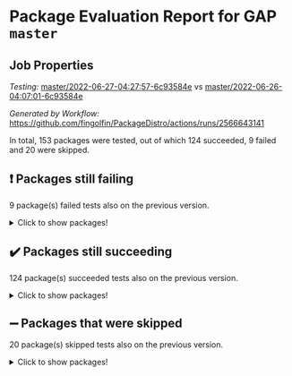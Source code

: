 # Package Evaluation Report for GAP `master`

## Job Properties

*Testing:* [master/2022-06-27-04:27:57-6c93584e](https://github.com/fingolfin/PackageDistro/blob/data/reports/master/2022-06-27-04:27:57-6c93584e) vs [master/2022-06-26-04:07:01-6c93584e](https://github.com/fingolfin/PackageDistro/blob/data/reports/master/2022-06-26-04:07:01-6c93584e)

*Generated by Workflow:* https://github.com/fingolfin/PackageDistro/actions/runs/2566643141

In total, 153 packages were tested, out of which 124 succeeded, 9 failed and 20 were skipped.

## :exclamation: Packages still failing

9 package(s) failed tests also on the previous version.
<details><summary>Click to show packages!</summary>

- fining 1.4.1 [(failure)](https://github.com/fingolfin/PackageDistro/runs/7065975412?check_suite_focus=true)
- francy 1.2.4 [(failure)](https://github.com/fingolfin/PackageDistro/runs/7065975796?check_suite_focus=true)
- hap 1.41 [(failure)](https://github.com/fingolfin/PackageDistro/runs/7065976362?check_suite_focus=true)
- normalizinterface 1.3.2 [(failure)](https://github.com/fingolfin/PackageDistro/runs/7065978386?check_suite_focus=true)
- packagemanager 1.2 [(failure)](https://github.com/fingolfin/PackageDistro/runs/7065978691?check_suite_focus=true)
- rcwa 4.6.4 [(failure)](https://github.com/fingolfin/PackageDistro/runs/7065979263?check_suite_focus=true)
- recog 1.3.2 [(failure)](https://github.com/fingolfin/PackageDistro/runs/7065979413?check_suite_focus=true)
- semigroups 4.0.0 [(failure)](https://github.com/fingolfin/PackageDistro/runs/7065979781?check_suite_focus=true)
- ugaly 4.0.2 [(failure)](https://github.com/fingolfin/PackageDistro/runs/7065980684?check_suite_focus=true)
</details>

## :heavy_check_mark: Packages still succeeding

124 package(s) succeeded tests also on the previous version.
<details><summary>Click to show packages!</summary>

- ace 5.4 [(success)](https://github.com/fingolfin/PackageDistro/runs/7065973521?check_suite_focus=true)
- aclib 1.3.2 [(success)](https://github.com/fingolfin/PackageDistro/runs/7065973570?check_suite_focus=true)
- agt 0.2 [(success)](https://github.com/fingolfin/PackageDistro/runs/7065973603?check_suite_focus=true)
- alnuth 3.2.1 [(success)](https://github.com/fingolfin/PackageDistro/runs/7065973650?check_suite_focus=true)
- anupq 3.2.6 [(success)](https://github.com/fingolfin/PackageDistro/runs/7065973703?check_suite_focus=true)
- atlasrep 2.1.2 [(success)](https://github.com/fingolfin/PackageDistro/runs/7065973741?check_suite_focus=true)
- autodoc 2022.03.10 [(success)](https://github.com/fingolfin/PackageDistro/runs/7065973793?check_suite_focus=true)
- automata 1.15 [(success)](https://github.com/fingolfin/PackageDistro/runs/7065973838?check_suite_focus=true)
- automgrp 1.3.2 [(success)](https://github.com/fingolfin/PackageDistro/runs/7065973881?check_suite_focus=true)
- autpgrp 1.10.2 [(success)](https://github.com/fingolfin/PackageDistro/runs/7065973930?check_suite_focus=true)
- cap 2022.06-04 [(success)](https://github.com/fingolfin/PackageDistro/runs/7065973984?check_suite_focus=true)
- caratinterface 2.3.3 [(success)](https://github.com/fingolfin/PackageDistro/runs/7065974038?check_suite_focus=true)
- cddinterface 2020.06.24 [(success)](https://github.com/fingolfin/PackageDistro/runs/7065974082?check_suite_focus=true)
- circle 1.6.5 [(success)](https://github.com/fingolfin/PackageDistro/runs/7065974123?check_suite_focus=true)
- classicpres 1.22 [(success)](https://github.com/fingolfin/PackageDistro/runs/7065974169?check_suite_focus=true)
- cohomolo 1.6.10 [(success)](https://github.com/fingolfin/PackageDistro/runs/7065974205?check_suite_focus=true)
- congruence 1.2.4 [(success)](https://github.com/fingolfin/PackageDistro/runs/7065974250?check_suite_focus=true)
- corelg 1.56 [(success)](https://github.com/fingolfin/PackageDistro/runs/7065974298?check_suite_focus=true)
- crime 1.6 [(success)](https://github.com/fingolfin/PackageDistro/runs/7065974358?check_suite_focus=true)
- crisp 1.4.5 [(success)](https://github.com/fingolfin/PackageDistro/runs/7065974425?check_suite_focus=true)
- crypting 0.10 [(success)](https://github.com/fingolfin/PackageDistro/runs/7065974486?check_suite_focus=true)
- cryst 4.1.24 [(success)](https://github.com/fingolfin/PackageDistro/runs/7065974571?check_suite_focus=true)
- crystcat 1.1.9 [(success)](https://github.com/fingolfin/PackageDistro/runs/7065974653?check_suite_focus=true)
- ctbllib 1.3.4 [(success)](https://github.com/fingolfin/PackageDistro/runs/7065974716?check_suite_focus=true)
- cubefree 1.19 [(success)](https://github.com/fingolfin/PackageDistro/runs/7065974774?check_suite_focus=true)
- curlinterface 2.2.2 [(success)](https://github.com/fingolfin/PackageDistro/runs/7065974829?check_suite_focus=true)
- cvec 2.7.5 [(success)](https://github.com/fingolfin/PackageDistro/runs/7065974887?check_suite_focus=true)
- datastructures 0.2.7 [(success)](https://github.com/fingolfin/PackageDistro/runs/7065974943?check_suite_focus=true)
- deepthought 1.0.5 [(success)](https://github.com/fingolfin/PackageDistro/runs/7065974984?check_suite_focus=true)
- design 1.7 [(success)](https://github.com/fingolfin/PackageDistro/runs/7065975028?check_suite_focus=true)
- difsets 2.3.1 [(success)](https://github.com/fingolfin/PackageDistro/runs/7065975080?check_suite_focus=true)
- digraphs 1.5.3 [(success)](https://github.com/fingolfin/PackageDistro/runs/7065975118?check_suite_focus=true)
- edim 1.3.5 [(success)](https://github.com/fingolfin/PackageDistro/runs/7065975159?check_suite_focus=true)
- example 4.3.1 [(success)](https://github.com/fingolfin/PackageDistro/runs/7065975207?check_suite_focus=true)
- factint 1.6.3 [(success)](https://github.com/fingolfin/PackageDistro/runs/7065975254?check_suite_focus=true)
- ferret 1.0.7 [(success)](https://github.com/fingolfin/PackageDistro/runs/7065975311?check_suite_focus=true)
- fga 1.4.0 [(success)](https://github.com/fingolfin/PackageDistro/runs/7065975349?check_suite_focus=true)
- float 1.0.3 [(success)](https://github.com/fingolfin/PackageDistro/runs/7065975476?check_suite_focus=true)
- format 1.4.3 [(success)](https://github.com/fingolfin/PackageDistro/runs/7065975539?check_suite_focus=true)
- forms 1.2.7 [(success)](https://github.com/fingolfin/PackageDistro/runs/7065975600?check_suite_focus=true)
- fplsa 1.2.5 [(success)](https://github.com/fingolfin/PackageDistro/runs/7065975649?check_suite_focus=true)
- fr 2.4.8 [(success)](https://github.com/fingolfin/PackageDistro/runs/7065975719?check_suite_focus=true)
- fwtree 1.3 [(success)](https://github.com/fingolfin/PackageDistro/runs/7065975860?check_suite_focus=true)
- gbnp 1.0.5 [(success)](https://github.com/fingolfin/PackageDistro/runs/7065975908?check_suite_focus=true)
- generalizedmorphismsforcap 2022.05-01 [(success)](https://github.com/fingolfin/PackageDistro/runs/7065975967?check_suite_focus=true)
- genss 1.6.6 [(success)](https://github.com/fingolfin/PackageDistro/runs/7065976032?check_suite_focus=true)
- gradedringforhomalg 2022.03-01 [(success)](https://github.com/fingolfin/PackageDistro/runs/7065976076?check_suite_focus=true)
- grape 4.8.5 [(success)](https://github.com/fingolfin/PackageDistro/runs/7065976131?check_suite_focus=true)
- groupoids 1.69 [(success)](https://github.com/fingolfin/PackageDistro/runs/7065976185?check_suite_focus=true)
- grpconst 2.6.2 [(success)](https://github.com/fingolfin/PackageDistro/runs/7065976230?check_suite_focus=true)
- guarana 0.96.3 [(success)](https://github.com/fingolfin/PackageDistro/runs/7065976273?check_suite_focus=true)
- guava 3.16 [(success)](https://github.com/fingolfin/PackageDistro/runs/7065976308?check_suite_focus=true)
- hapcryst 0.1.14 [(success)](https://github.com/fingolfin/PackageDistro/runs/7065976405?check_suite_focus=true)
- hecke 1.5.3 [(success)](https://github.com/fingolfin/PackageDistro/runs/7065976454?check_suite_focus=true)
- help 3.5 [(success)](https://github.com/fingolfin/PackageDistro/runs/7065976497?check_suite_focus=true)
- idrel 2.44 [(success)](https://github.com/fingolfin/PackageDistro/runs/7065976551?check_suite_focus=true)
- images 1.3.1 [(success)](https://github.com/fingolfin/PackageDistro/runs/7065976635?check_suite_focus=true)
- intpic 0.3.0 [(success)](https://github.com/fingolfin/PackageDistro/runs/7065976713?check_suite_focus=true)
- io 4.7.2 [(success)](https://github.com/fingolfin/PackageDistro/runs/7065976786?check_suite_focus=true)
- irredsol 1.4.3 [(success)](https://github.com/fingolfin/PackageDistro/runs/7065976861?check_suite_focus=true)
- json 2.1.0 [(success)](https://github.com/fingolfin/PackageDistro/runs/7065976946?check_suite_focus=true)
- jupyterkernel 1.4.1 [(success)](https://github.com/fingolfin/PackageDistro/runs/7065977023?check_suite_focus=true)
- jupyterviz 1.5.1 [(success)](https://github.com/fingolfin/PackageDistro/runs/7065977115?check_suite_focus=true)
- kan 1.34 [(success)](https://github.com/fingolfin/PackageDistro/runs/7065977180?check_suite_focus=true)
- kbmag 1.5.9 [(success)](https://github.com/fingolfin/PackageDistro/runs/7065977228?check_suite_focus=true)
- laguna 3.9.5 [(success)](https://github.com/fingolfin/PackageDistro/runs/7065977278?check_suite_focus=true)
- liealgdb 2.2.1 [(success)](https://github.com/fingolfin/PackageDistro/runs/7065977330?check_suite_focus=true)
- liepring 2.6 [(success)](https://github.com/fingolfin/PackageDistro/runs/7065977378?check_suite_focus=true)
- liering 2.4.2 [(success)](https://github.com/fingolfin/PackageDistro/runs/7065977425?check_suite_focus=true)
- linearalgebraforcap 2022.06-02 [(success)](https://github.com/fingolfin/PackageDistro/runs/7065977470?check_suite_focus=true)
- loops 3.4.1 [(success)](https://github.com/fingolfin/PackageDistro/runs/7065977559?check_suite_focus=true)
- lpres 1.0.3 [(success)](https://github.com/fingolfin/PackageDistro/runs/7065977619?check_suite_focus=true)
- majoranaalgebras 1.4 [(success)](https://github.com/fingolfin/PackageDistro/runs/7065977709?check_suite_focus=true)
- mapclass 1.4.5 [(success)](https://github.com/fingolfin/PackageDistro/runs/7065977803?check_suite_focus=true)
- matgrp 0.64 [(success)](https://github.com/fingolfin/PackageDistro/runs/7065977899?check_suite_focus=true)
- modisom 2.5.2 [(success)](https://github.com/fingolfin/PackageDistro/runs/7065977982?check_suite_focus=true)
- modulepresentationsforcap 2022.05-03 [(success)](https://github.com/fingolfin/PackageDistro/runs/7065978069?check_suite_focus=true)
- monoidalcategories 2022.06-06 [(success)](https://github.com/fingolfin/PackageDistro/runs/7065978148?check_suite_focus=true)
- nconvex 2020.11-04 [(success)](https://github.com/fingolfin/PackageDistro/runs/7065978227?check_suite_focus=true)
- nilmat 1.4.1 [(success)](https://github.com/fingolfin/PackageDistro/runs/7065978277?check_suite_focus=true)
- nock 1.5 [(success)](https://github.com/fingolfin/PackageDistro/runs/7065978337?check_suite_focus=true)
- nq 2.5.8 [(success)](https://github.com/fingolfin/PackageDistro/runs/7065978442?check_suite_focus=true)
- numericalsgps 1.3.0 [(success)](https://github.com/fingolfin/PackageDistro/runs/7065978492?check_suite_focus=true)
- openmath 11.5.1 [(success)](https://github.com/fingolfin/PackageDistro/runs/7065978545?check_suite_focus=true)
- orb 4.8.4 [(success)](https://github.com/fingolfin/PackageDistro/runs/7065978634?check_suite_focus=true)
- patternclass 2.4.2 [(success)](https://github.com/fingolfin/PackageDistro/runs/7065978739?check_suite_focus=true)
- permut 2.0.4 [(success)](https://github.com/fingolfin/PackageDistro/runs/7065978784?check_suite_focus=true)
- polenta 1.3.10 [(success)](https://github.com/fingolfin/PackageDistro/runs/7065978845?check_suite_focus=true)
- polymaking 0.8.6 [(success)](https://github.com/fingolfin/PackageDistro/runs/7065978904?check_suite_focus=true)
- primgrp 3.4.2 [(success)](https://github.com/fingolfin/PackageDistro/runs/7065978964?check_suite_focus=true)
- profiling 2.5.0 [(success)](https://github.com/fingolfin/PackageDistro/runs/7065979022?check_suite_focus=true)
- qpa 1.33 [(success)](https://github.com/fingolfin/PackageDistro/runs/7065979069?check_suite_focus=true)
- quagroup 1.8.3 [(success)](https://github.com/fingolfin/PackageDistro/runs/7065979118?check_suite_focus=true)
- radiroot 2.9 [(success)](https://github.com/fingolfin/PackageDistro/runs/7065979183?check_suite_focus=true)
- rds 1.8 [(success)](https://github.com/fingolfin/PackageDistro/runs/7065979331?check_suite_focus=true)
- repndecomp 1.2.1 [(success)](https://github.com/fingolfin/PackageDistro/runs/7065979483?check_suite_focus=true)
- repsn 3.1.0 [(success)](https://github.com/fingolfin/PackageDistro/runs/7065979552?check_suite_focus=true)
- resclasses 4.7.2 [(success)](https://github.com/fingolfin/PackageDistro/runs/7065979631?check_suite_focus=true)
- scscp 2.3.1 [(success)](https://github.com/fingolfin/PackageDistro/runs/7065979714?check_suite_focus=true)
- sglppow 2.2 [(success)](https://github.com/fingolfin/PackageDistro/runs/7065979834?check_suite_focus=true)
- sgpviz 0.999.5 [(success)](https://github.com/fingolfin/PackageDistro/runs/7065979901?check_suite_focus=true)
- simpcomp 2.1.14 [(success)](https://github.com/fingolfin/PackageDistro/runs/7065979963?check_suite_focus=true)
- singular 2020.12.18 [(success)](https://github.com/fingolfin/PackageDistro/runs/7065980021?check_suite_focus=true)
- sla 1.5.3 [(success)](https://github.com/fingolfin/PackageDistro/runs/7065980079?check_suite_focus=true)
- smallgrp 1.5 [(success)](https://github.com/fingolfin/PackageDistro/runs/7065980122?check_suite_focus=true)
- smallsemi 0.6.13 [(success)](https://github.com/fingolfin/PackageDistro/runs/7065980165?check_suite_focus=true)
- sonata 2.9.4 [(success)](https://github.com/fingolfin/PackageDistro/runs/7065980218?check_suite_focus=true)
- sophus 1.25 [(success)](https://github.com/fingolfin/PackageDistro/runs/7065980270?check_suite_focus=true)
- spinsym 1.5.2 [(success)](https://github.com/fingolfin/PackageDistro/runs/7065980329?check_suite_focus=true)
- symbcompcc 1.3.2 [(success)](https://github.com/fingolfin/PackageDistro/runs/7065980378?check_suite_focus=true)
- thelma 1.3 [(success)](https://github.com/fingolfin/PackageDistro/runs/7065980435?check_suite_focus=true)
- tomlib 1.2.9 [(success)](https://github.com/fingolfin/PackageDistro/runs/7065980490?check_suite_focus=true)
- toric 1.9.5 [(success)](https://github.com/fingolfin/PackageDistro/runs/7065980547?check_suite_focus=true)
- transgrp 3.6.2 [(success)](https://github.com/fingolfin/PackageDistro/runs/7065980614?check_suite_focus=true)
- unipot 1.5 [(success)](https://github.com/fingolfin/PackageDistro/runs/7065980750?check_suite_focus=true)
- unitlib 4.1.0 [(success)](https://github.com/fingolfin/PackageDistro/runs/7065980800?check_suite_focus=true)
- utils 0.72 [(success)](https://github.com/fingolfin/PackageDistro/runs/7065980855?check_suite_focus=true)
- uuid 0.7 [(success)](https://github.com/fingolfin/PackageDistro/runs/7065980904?check_suite_focus=true)
- walrus 0.9991 [(success)](https://github.com/fingolfin/PackageDistro/runs/7065980949?check_suite_focus=true)
- wedderga 4.10.2 [(success)](https://github.com/fingolfin/PackageDistro/runs/7065981005?check_suite_focus=true)
- xmod 2.88 [(success)](https://github.com/fingolfin/PackageDistro/runs/7065981051?check_suite_focus=true)
- xmodalg 1.22 [(success)](https://github.com/fingolfin/PackageDistro/runs/7065981089?check_suite_focus=true)
- yangbaxter 0.10.0 [(success)](https://github.com/fingolfin/PackageDistro/runs/7065981128?check_suite_focus=true)
- zeromqinterface 0.13 [(success)](https://github.com/fingolfin/PackageDistro/runs/7065981165?check_suite_focus=true)
</details>

## :heavy_minus_sign: Packages that were skipped

20 package(s) skipped tests also on the previous version.
<details><summary>Click to show packages!</summary>

- 4ti2interface 2022.03-01 [(skipped)](https://github.com/fingolfin/PackageDistro/runs/7065898436?check_suite_focus=true)
- browse 1.8.14 [(skipped)](https://github.com/fingolfin/PackageDistro/runs/7065898436?check_suite_focus=true)
- examplesforhomalg 2022.03-01 [(skipped)](https://github.com/fingolfin/PackageDistro/runs/7065898436?check_suite_focus=true)
- gapdoc 1.6.5 [(skipped)](https://github.com/fingolfin/PackageDistro/runs/7065898436?check_suite_focus=true)
- gauss 2022.03-01 [(skipped)](https://github.com/fingolfin/PackageDistro/runs/7065898436?check_suite_focus=true)
- gaussforhomalg 2022.03-01 [(skipped)](https://github.com/fingolfin/PackageDistro/runs/7065898436?check_suite_focus=true)
- gradedmodules 2022.03-01 [(skipped)](https://github.com/fingolfin/PackageDistro/runs/7065898436?check_suite_focus=true)
- homalg 2022.03-01 [(skipped)](https://github.com/fingolfin/PackageDistro/runs/7065898436?check_suite_focus=true)
- homalgtocas 2022.03-01 [(skipped)](https://github.com/fingolfin/PackageDistro/runs/7065898436?check_suite_focus=true)
- io_forhomalg 2022.03-01 [(skipped)](https://github.com/fingolfin/PackageDistro/runs/7065898436?check_suite_focus=true)
- itc 1.5.1 [(skipped)](https://github.com/fingolfin/PackageDistro/runs/7065898436?check_suite_focus=true)
- localizeringforhomalg 2022.03-01 [(skipped)](https://github.com/fingolfin/PackageDistro/runs/7065898436?check_suite_focus=true)
- matricesforhomalg 2022.04-01 [(skipped)](https://github.com/fingolfin/PackageDistro/runs/7065898436?check_suite_focus=true)
- modules 2022.03-01 [(skipped)](https://github.com/fingolfin/PackageDistro/runs/7065898436?check_suite_focus=true)
- polycyclic 2.16 [(skipped)](https://github.com/fingolfin/PackageDistro/runs/7065898436?check_suite_focus=true)
- ringsforhomalg 2022.04-01 [(skipped)](https://github.com/fingolfin/PackageDistro/runs/7065898436?check_suite_focus=true)
- sco 2022.03-01 [(skipped)](https://github.com/fingolfin/PackageDistro/runs/7065898436?check_suite_focus=true)
- toolsforhomalg 2022.05-01 [(skipped)](https://github.com/fingolfin/PackageDistro/runs/7065898436?check_suite_focus=true)
- toricvarieties 2022.03.23 [(skipped)](https://github.com/fingolfin/PackageDistro/runs/7065898436?check_suite_focus=true)
- xgap 4.31 [(skipped)](https://github.com/fingolfin/PackageDistro/runs/7065898436?check_suite_focus=true)
</details>

